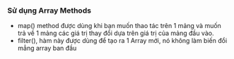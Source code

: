 ### Sử dụng Array Methods
 + map() method được dùng khi bạn muốn thao tác trên 1 mảng và muốn trả về 1 mảng các giá trị thay đổi dựa trên giá trị của mảng đầu vào.
 + filter(), hàm này được dùng để tạo ra 1 Array mới, nó không làm biến đổi mẳng array ban đầu